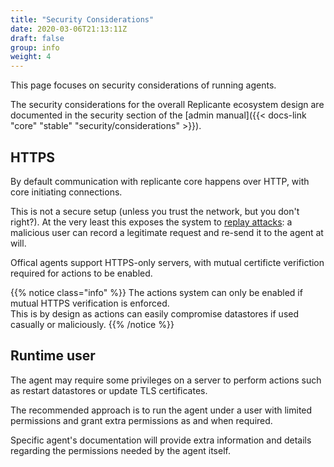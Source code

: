 ```yaml
---
title: "Security Considerations"
date: 2020-03-06T21:13:11Z
draft: false
group: info
weight: 4
---
```


This page focuses on security considerations of running agents.

The security considerations for the overall Replicante ecosystem design are documented in the
security section of the [admin manual]({{< docs-link "core" "stable" "security/considerations" >}}).


## HTTPS
By default communication with replicante core happens over HTTP, with core initiating connections.

This is not a secure setup (unless you trust the network, but you don't right?).
At the very least this exposes the system to [replay attacks](https://en.wikipedia.org/wiki/Replay_attack):
a malicious user can record a legitimate request and re-send it to the agent at will.

Offical agents support HTTPS-only servers,
with mutual certificte verifiction required for actions to be enabled.

{{% notice class="info" %}}
The actions system can only be enabled if mutual HTTPS verification is enforced.  
This is by design as actions can easily compromise datastores if used casually or maliciously.
{{% /notice %}}


## Runtime user
The agent may require some privileges on a server to perform actions
such as restart datastores or update TLS certificates.

The recommended approach is to run the agent under a user with limited permissions
and grant extra permissions as and when required.

Specific agent's documentation will provide extra information and details
regarding the permissions needed by the agent itself.

